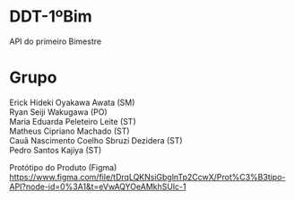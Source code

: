 # DDT-1ºBim
API do primeiro Bimestre

<h1>Grupo</h1>
Erick Hideki Oyakawa Awata (SM) <br>
Ryan Seiji Wakugawa (PO) <br>
Maria Eduarda Peleteiro Leite (ST) <br>
Matheus Cipriano Machado (ST) <br>
Cauã Nascimento Coelho Sbruzi Dezidera (ST) <br>
Pedro Santos Kajiya (ST)


Protótipo do Produto (Figma) <br>
https://www.figma.com/file/tDrqLQKNsiGbglnTp2CcwX/Prot%C3%B3tipo-API?node-id=0%3A1&t=eVwAQYOeAMkhSUlc-1
